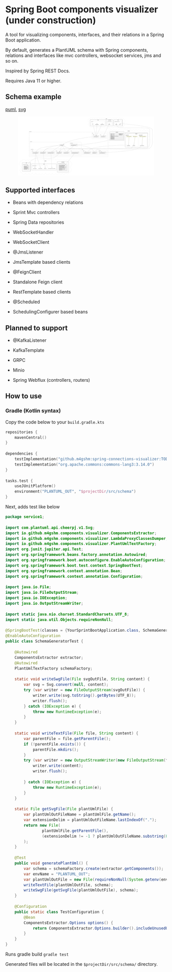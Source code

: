 # Spring Boot components visualizer (under construction)

A tool for visualizing components, interfaces, and their relations in a
Spring Boot application.

By default, generates a PlantUML schema with Spring components,
relations and interfaces like mvc controllers, websocket services, jms
and so on.

Inspired by Spring REST Docs.

Requires Java 11 or higher.

## Schema example

[puml](./test/service1/src/schema/components.puml),
[svg](./test/service1/src/schema/components.svg)

<figure>
<img src="./test/service1/src/schema/components.svg" alt="components" />
</figure>

## Supported interfaces

- Beans with dependency relations

- Sprint Mvc controllers

- Spring Data repositories

- WebSocketHandler

- WebSocketClient

- @JmsListener

- JmsTemplate based clients

- @FeignClient

- Standalone Feign client

- RestTemplate based clients

- @Scheduled

- SchedulingConfigurer based beans

## Planned to support

- @KafkaListener

- KafkaTemplate

- GRPC

- Minio

- Spring Webflux (controllers, routers)

## How to use

### Gradle (Kotlin syntax)

Copy the code below to your `build.gradle.kts`

``` kotlin
repositories {
    mavenCentral()
}

dependencies {
    testImplementation("github.m4gshm:spring-connections-visualizer:TODO")
    testImplementation("org.apache.commons:commons-lang3:3.14.0")
}

tasks.test {
    useJUnitPlatform()
    environment("PLANTUML_OUT", "$projectDir/src/schema")
}
```

Next, adds test like below

``` java
package service1;

import com.plantuml.api.cheerpj.v1.Svg;
import io.github.m4gshm.components.visualizer.ComponentsExtractor;
import io.github.m4gshm.components.visualizer.LambdaProxyClassesDumper;
import io.github.m4gshm.components.visualizer.PlantUmlTextFactory;
import org.junit.jupiter.api.Test;
import org.springframework.beans.factory.annotation.Autowired;
import org.springframework.boot.autoconfigure.EnableAutoConfiguration;
import org.springframework.boot.test.context.SpringBootTest;
import org.springframework.context.annotation.Bean;
import org.springframework.context.annotation.Configuration;

import java.io.File;
import java.io.FileOutputStream;
import java.io.IOException;
import java.io.OutputStreamWriter;

import static java.nio.charset.StandardCharsets.UTF_8;
import static java.util.Objects.requireNonNull;

@SpringBootTest(classes = {YourSprintBootApplication.class, SchemaGeneratorTest.TestConfiguration.class})
@EnableAutoConfiguration
public class SchemaGeneratorTest {

    @Autowired
    ComponentsExtractor extractor;
    @Autowired
    PlantUmlTextFactory schemaFactory;

    static void writeSwgFile(File svgOutFile, String content) {
        var svg = Svg.convert(null, content);
        try (var writer = new FileOutputStream(svgOutFile)) {
            writer.write(svg.toString().getBytes(UTF_8));
            writer.flush();
        } catch (IOException e) {
            throw new RuntimeException(e);
        }
    }

    static void writeTextFile(File file, String content) {
        var parentFile = file.getParentFile();
        if (!parentFile.exists()) {
            parentFile.mkdirs();
        }
        try (var writer = new OutputStreamWriter(new FileOutputStream(file))) {
            writer.write(content);
            writer.flush();

        } catch (IOException e) {
            throw new RuntimeException(e);
        }
    }

    static File getSvgFile(File plantUmlFile) {
        var plantUmlOutFileName = plantUmlFile.getName();
        var extensionDelim = plantUmlOutFileName.lastIndexOf(".");
        return new File(
                plantUmlFile.getParentFile(),
                (extensionDelim != -1 ? plantUmlOutFileName.substring(0, extensionDelim) : plantUmlOutFileName) + ".svg"
        );
    }

    @Test
    public void generatePlantUml() {
        var schema = schemaFactory.create(extractor.getComponents());
        var envName = "PLANTUML_OUT";
        var plantUmlOutFile = new File(requireNonNull(System.getenv(envName), envName), "components.puml");
        writeTextFile(plantUmlOutFile, schema);
        writeSwgFile(getSvgFile(plantUmlOutFile), schema);
    }

    @Configuration
    public static class TestConfiguration {
        @Bean
        ComponentsExtractor.Options options() {
            return ComponentsExtractor.Options.builder().includeUnusedOutInterfaces(false).build();
        }
    }
}
```

Runs gradle build `gradle test`

Generated files will be located in the `$projectDir/src/schema/`
directory.
